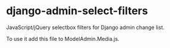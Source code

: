 django-admin-select-filters
===========================

JavaScript/jQuery selectbox filters for Django admin change list.

To use it add this file to ModelAdmin.Media.js.
